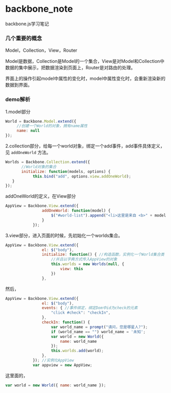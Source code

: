# backbone_note
backbone.js学习笔记

### 几个重要的概念

Model，Collection，View，Router

Model是数据，Collection是Model的一个集合，View是对Model和Collection中数据的集中展示，把数据渲染到页面上，Router是对路由的处理。

界面上的操作引起model中属性的变化时，model中属性变化时，会重新渲染新的数据到界面。

### demo解析

1.model部分

```js
World = Backbone.Model.extend({
     //创建一个World的对象，拥有name属性
     name: null
});
```

2.collection部分，给每一个world对象，绑定一个add事件，add事件具体定义，见 `addOneWorld` 方法。

```js
Worlds = Backbone.Collection.extend({
       //World对象的集合
       initialize: function(models, options) {
            this.bind("add", options.view.addOneWorld);
   }
});
```

addOneWorld的定义，在View部分

```js
AppView = Backbone.View.extend({
                addOneWorld: function(model) {
                    $("#world-list").append("<li>这里是来自 <b>" + model.get('name') + "</b> 星球的问候：hello world！</li>");
                }
            });
```

3.view部分，进入页面的时候，先初始化一个worlds集合。

```js
AppView = Backbone.View.extend({
                el: $("body"),
                initialize: function() { //构造函数，实例化一个World集合类
                    //并且以字典方式传入AppView的对象
                    this.worlds = new Worlds(null, {
                        view: this
                    })
                },
```

然后，

```js
AppView = Backbone.View.extend({
                el: $("body"),
                events: { //事件绑定，绑定Dom中id为check的元素
                    "click #check": "checkIn",
                },
                checkIn: function() {
                    var world_name = prompt("请问，您是哪星人?");
                    if (world_name == "") world_name = '未知';
                    var world = new World({
                        name: world_name
                    });
                    this.worlds.add(world);
                },
            }); //实例化AppView
            var appview = new AppView;
```

这里面的，

```js
var world = new World({ name: world_name });
```



### 